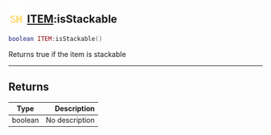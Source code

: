 ## <img src="../../.gitbook/assets/shared.png" width="32" height="32" /> [ITEM](../item/README.md):isStackable

```lua
boolean ITEM:isStackable()
```

Returns true if the item is stackable

------
## Returns

| Type   | Description |
| ------ | ----------: |
| boolean | No description |


